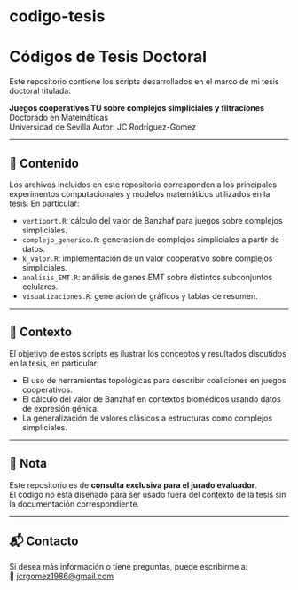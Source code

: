 # codigo-tesis
# Códigos de Tesis Doctoral

Este repositorio contiene los scripts desarrollados en el marco de mi tesis doctoral titulada:

**Juegos cooperativos TU sobre complejos simpliciales y filtraciones**  
Doctorado en Matemáticas  
Universidad de Sevilla 
Autor: JC Rodríguez-Gomez

---

## 📂 Contenido

Los archivos incluidos en este repositorio corresponden a los principales experimentos computacionales y modelos matemáticos utilizados en la tesis. En particular:

- `vertiport.R`: cálculo del valor de Banzhaf para juegos sobre complejos simpliciales.
- `complejo_generico.R`: generación de complejos simpliciales a partir de datos.
- `k_valor.R`: implementación de un valor cooperativo sobre complejos simpliciales.
- `analisis_EMT.R`: análisis de genes EMT sobre distintos subconjuntos celulares.
- `visualizaciones.R`: generación de gráficos y tablas de resumen.

---

## 🧠 Contexto

El objetivo de estos scripts es ilustrar los conceptos y resultados discutidos en la tesis, en particular:

- El uso de herramientas topológicas para describir coaliciones en juegos cooperativos.
- El cálculo del valor de Banzhaf en contextos biomédicos usando datos de expresión génica.
- La generalización de valores clásicos a estructuras como complejos simpliciales.

---

## 📌 Nota

Este repositorio es de **consulta exclusiva para el jurado evaluador**.  
El código no está diseñado para ser usado fuera del contexto de la tesis sin la documentación correspondiente.

---

## 📬 Contacto

Si desea más información o tiene preguntas, puede escribirme a:  
📧 jcrgomez1986@gmail.com

